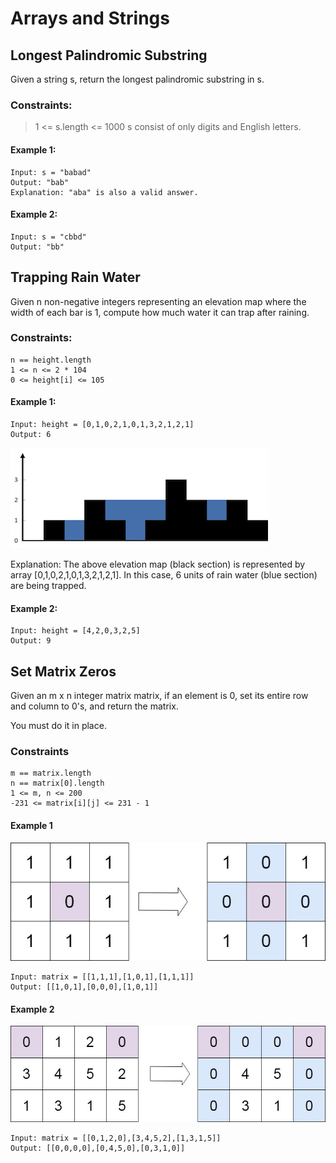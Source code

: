 # Arrays and Strings

## Longest Palindromic Substring

Given a string s, return the longest palindromic substring in s.

### Constraints:
> 1 <= s.length <= 1000
> s consist of only digits and English letters.

#### Example 1:

```
Input: s = "babad"
Output: "bab"
Explanation: "aba" is also a valid answer.
```

#### Example 2:

```
Input: s = "cbbd"
Output: "bb"
```

## Trapping Rain Water

Given n non-negative integers representing an elevation map where the width of each bar is 1, compute how much water it can trap after raining.

### Constraints:

```
n == height.length
1 <= n <= 2 * 104
0 <= height[i] <= 105
```
 

#### Example 1:

```
Input: height = [0,1,0,2,1,0,1,3,2,1,2,1]
Output: 6
```

![](./assets/rainwatertrap.png)

Explanation: The above elevation map (black section) is represented by array [0,1,0,2,1,0,1,3,2,1,2,1]. In this case, 6 units of rain water (blue section) are being trapped.


#### Example 2:
```
Input: height = [4,2,0,3,2,5]
Output: 9
```

## Set Matrix Zeros
Given an m x n integer matrix matrix, if an element is 0, set its entire row and column to 0's, and return the matrix.

You must do it in place.

### Constraints

```
m == matrix.length
n == matrix[0].length
1 <= m, n <= 200
-231 <= matrix[i][j] <= 231 - 1
```

#### Example 1

![](./assets/mat1.jpg)

```
Input: matrix = [[1,1,1],[1,0,1],[1,1,1]]
Output: [[1,0,1],[0,0,0],[1,0,1]]
```

#### Example 2

![](./assets/mat2.jpg)

```
Input: matrix = [[0,1,2,0],[3,4,5,2],[1,3,1,5]]
Output: [[0,0,0,0],[0,4,5,0],[0,3,1,0]]
```



